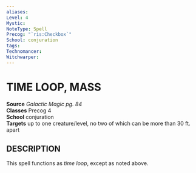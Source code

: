 ```yaml
---
aliases: 
Level: 4
Mystic: 
NoteType: Spell
Precog: "`ris:Checkbox`"
School: conjuration 
tags: 
Technomancer: 
Witchwarper: 
---
```

# TIME LOOP, MASS
**Source** _Galactic Magic pg. 84_  
**Classes** Precog 4  
**School** conjuration  
**Targets** up to one creature/level, no two of which can be more than 30 ft. apart  

## DESCRIPTION

This spell functions as _time loop_, except as noted above.